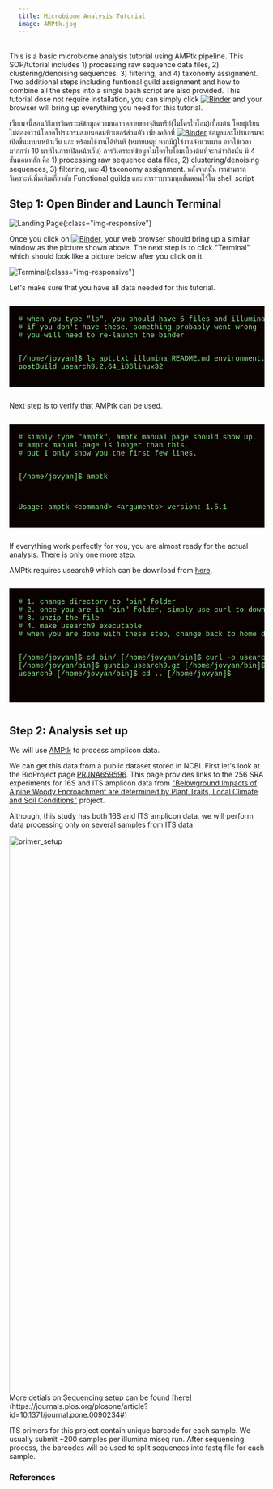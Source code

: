 ```yaml
---
title: Microbiome Analysis Tutorial
image: AMPtk.jpg
---
```




This is a basic microbiome analysis tutorial using AMPtk pipeline. This SOP/tutorial includes 1) processing raw sequence data files, 2) clustering/denoising sequences, 3) filtering, and 4) taxonomy assignment. Two additional steps including funtional guild assignment and how to combine all the steps into a single bash script are also provided. This tutorial dose not require installation, you can simply click [![Binder](https://mybinder.org/badge_logo.svg)](https://mybinder.org/v2/gh/NatPombubpa/Binder_Amptk_v1.4.2/main?urlpath=lab) and your browser will bring up everything you need for this tutorial. 


เว็บเพจนี้สอนวิธีการวิเคราะห์ข้อมูลความหลากหลายของจุลินทรีย์(ไมโครไบโอม)เบื้องต้น โดยผู้เรียนไม่ต้องดาวน์โหลดโปรแกรมลงบนคอมพิวเตอร์ส่วนตัว เพียงคลิกที่ [![Binder](https://mybinder.org/badge_logo.svg)](https://mybinder.org/v2/gh/NatPombubpa/Binder_Amptk_v1.4.2/main?urlpath=lab) ข้อมูลและโปรแกรมจะเปิดขึ้นมาบนหน้าเว็บ และ พร้อมใช้งานได้ทันที (หมายเหตุ: หากมีผู้ใช้งานจำนวนมาก อาจใช้เวลามากกว่า 10 นาทีในการเปิดหน้าเว็บ) การวิเคราะห์ข้อมูลไมโครไบโอมเบื้องต้นที่จะกล่าวถึงนั้น มี 4 ขั้นตอนหลัก คือ 1) processing raw sequence data files, 2) clustering/denoising sequences, 3) filtering, และ 4) taxonomy assignment. หลังจากนั้น เราสามารถวิเคราะห์เพิ่มเติมเกี่ยวกับ Functional guilds และ การรวบรวมทุกขั้นตอนไว้ใน shell script

<style>
pre {
  font-family: Consolas,"courier new";
  width: 1188px;
  color: lightgreen;
  float: left;
  background-color: #0a0101;
  padding: 18px;
  font-size: 100%;
}
</style>

## Step 1: Open Binder and Launch Terminal

![Landing Page](https://user-images.githubusercontent.com/54328862/95927664-3fa3d100-0d74-11eb-9609-c2ca587c86b7.png){:class="img-responsive"}

Once you click on [![Binder](https://mybinder.org/badge_logo.svg)](https://mybinder.org/v2/gh/NatPombubpa/Binder_Amptk_v1.4.2/main?urlpath=lab), your web browser should bring up a similar window as the picture shown above. The next step is to click "Terminal" which should look like a picture below after you click on it.

![Terminal](https://user-images.githubusercontent.com/54328862/95927852-cc4e8f00-0d74-11eb-9f22-febe7cdae98d.png){:class="img-responsive"}

Let's make sure that you have all data needed for this tutorial.

<div style="overflow:auto">
<pre>
# when you type "ls", you should have 5 files and illumina folder
# if you don't have these, something probably went wrong 
# you will need to re-launch the binder 

[/home/jovyan]$ ls
apt.txt          illumina   README.md
environment.yml  postBuild  usearch9.2.64_i86linux32
</pre>
</div>

Next step is to verify that AMPtk can be used.

<div style="overflow:auto">
<pre>
# simply type "amptk", amptk manual page should show up.
# amptk manual page is longer than this, 
# but I only show you the first few lines.

[/home/jovyan]$ amptk

Usage:       amptk &lt;command&gt; &lt;arguments&gt;
version:     1.5.1
</pre>
</div>

If everything work perfectly for you, you are almost ready for the actual analysis. There is only one more step.

AMPtk requires usearch9 which can be download from [here](https://drive5.com/downloads/usearch9.2.64_i86linux32.gz).  


<div style="overflow:auto">
<pre>
# 1. change directory to "bin" folder
# 2. once you are in "bin" folder, simply use curl to download usearch9 for your own personal use to follow this tutorial
# 3. unzip the file 
# 4. make usearch9 executable
# when you are done with these step, change back to home directory

[/home/jovyan]$ cd bin/
[/home/jovyan/bin]$ curl -o usearch9.gz "https://drive5.com/downloads/usearch9.2.64_i86linux32.gz"
[/home/jovyan/bin]$ gunzip usearch9.gz
[/home/jovyan/bin]$ chmod +x usearch9
[/home/jovyan/bin]$ cd ..
[/home/jovyan]$

</pre>
</div>

## Step 2: Analysis set up

We will use [AMPtk](https://amptk.readthedocs.io/en/latest/index.html) to process amplicon data.

We can get this data from a public dataset stored in NCBI. First let's look at the BioProject page [PRJNA659596](https://www.ncbi.nlm.nih.gov/bioproject/PRJNA659596). This page provides links to the 256 SRA experiments for 16S and ITS amplicon data from ["Belowground Impacts of Alpine Woody Encroachment are determined by Plant Traits, Local Climate and Soil Conditions"](https://onlinelibrary.wiley.com/doi/full/10.1111/gcb.15340?casa_token=F44K1LXM-S8AAAAA%3A7mludBZ8DZfAoJvs3XG_hM_FqV1LcvEj_ZIZbqBjEkgdxgfwOIWn6gqCARK_AcWB8F_5ATcKzDJ6ZDk) project.

Although, this study has both 16S and ITS amplicon data, we will perform data processing only on several samples from ITS data.

<img width="1100" alt="primer_setup" src="https://user-images.githubusercontent.com/54328862/95925094-c86b3e80-0d6d-11eb-964a-1f3b5f30130e.png">
More detials on Sequencing setup can be found [here](https://journals.plos.org/plosone/article?id=10.1371/journal.pone.0090234#)

ITS primers for this project contain unique barcode for each sample. We usually submit ~200 samples per illumina miseq run. After sequencing process, the barcodes will be used to split sequences into fastq file for each sample.


### References


